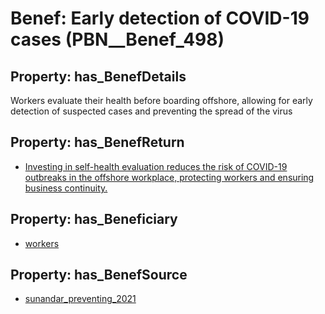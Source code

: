 # Benef: __Early detection of COVID-19 cases__ (PBN__Benef_498)

## Property: has_BenefDetails

Workers evaluate their health before boarding offshore, allowing for early detection of suspected cases and preventing the spread of the virus

## Property: has_BenefReturn

* [Investing in self-health evaluation reduces the risk of COVID-19 outbreaks in the offshore workplace, protecting workers and ensuring business continuity.](../BenefReturn/PBN__BenefReturn_542)

## Property: has_Beneficiary

* [workers](../Stakeholder/PBN__Stakeholder_128)

## Property: has_BenefSource

* [sunandar_preventing_2021](../Article/PBN__Article_102)

